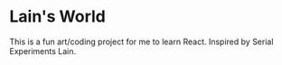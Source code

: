 # Lain's World

This is a fun art/coding project for me to learn React. Inspired by Serial Experiments Lain.
